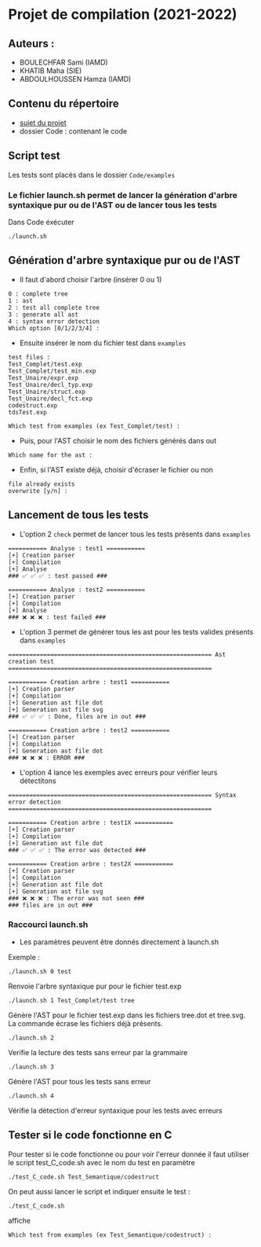 # Projet de compilation (2021-2022)

## Auteurs :
* BOULECHFAR Sami (IAMD)
* KHATIB Maha (SIE)
* ABDOULHOUSSEN Hamza (IAMD)


## Contenu du répertoire
* [sujet du projet](sujet-Projet-2021-22.pdf)
* dossier Code : contenant le code

## Script test
Les tests sont placés dans le dossier `Code/examples`

### Le fichier launch.sh permet de lancer la génération d'arbre syntaxique pur ou de l'AST ou de lancer tous les tests
Dans Code
éxécuter  
```
./launch.sh
```

## Génération d'arbre syntaxique pur ou de l'AST

* Il faut d'abord choisir l'arbre (insérer 0 ou 1)

```
0 : complete tree
1 : ast
2 : test all complete tree
3 : generate all ast
4 : syntax error detection
Which option [0/1/2/3/4] : 
```

* Ensuite insérer le nom du fichier test dans `examples`

```
test files :
Test_Complet/test.exp
Test_Complet/test_min.exp
Test_Unaire/expr.exp
Test_Unaire/decl_typ.exp
Test_Unaire/struct.exp
Test_Unaire/decl_fct.exp
codestruct.exp
tdsTest.exp

Which test from examples (ex Test_Complet/test) : 
```

* Puis, pour l'AST choisir le nom des fichiers générés dans out 

```
Which name for the ast :
```

* Enfin, si l'AST existe déjà, choisir d'écraser le fichier ou non
```
file already exists
overwrite [y/n] : 
```

## Lancement de tous les tests
* L'option 2 `check` permet de lancer tous les tests présents dans `examples`

```
=========== Analyse : test1 ===========
[+] Creation parser
[+] Compilation
[+] Analyse
### ✅ ✅ ✅ : test passed ###

=========== Analyse : test2 ===========
[+] Creation parser
[+] Compilation
[+] Analyse
### ❌ ❌ ❌ : test failed ###
```

* L'option 3 permet de générer tous les ast pour les tests valides présents dans `examples`

```
========================================================== Ast creation test ==========================================================

=========== Creation arbre : test1 ===========
[+] Creation parser
[+] Compilation
[+] Generation ast file dot
[+] Generation ast file svg
### ✅ ✅ ✅ : Done, files are in out ###

=========== Creation arbre : test2 ===========
[+] Creation parser
[+] Compilation
[+] Generation ast file dot
### ❌ ❌ ❌ : ERROR ###
```

* L'option 4 lance les exemples avec erreurs pour vérifier leurs détectitons

```
========================================================== Syntax error detection ==========================================================

=========== Creation arbre : test1X ===========
[+] Creation parser
[+] Compilation
[+] Generation ast file dot
### ✅ ✅ ✅ : The error was detected ###

=========== Creation arbre : test2X ===========
[+] Creation parser
[+] Compilation
[+] Generation ast file dot
[+] Generation ast file svg
### ❌ ❌ ❌ : The error was not seen ###
### files are in out ###
```

### Raccourci launch.sh
* Les paramètres peuvent être donnés directement à launch.sh

Exemple :  
```
./launch.sh 0 test
``` 

Renvoie l'arbre syntaxique pur pour le fichier test.exp

```
./launch.sh 1 Test_Complet/test tree
```

Génère l'AST pour le fichier test.exp dans les fichiers tree.dot et tree.svg.  
La commande écrase les fichiers déjà présents.

```
./launch.sh 2
```
Verifie la lecture des tests sans erreur par la grammaire

```
./launch.sh 3
```
Génère l'AST pour tous les tests sans erreur

```
./launch.sh 4
```
Vérifie la détection d'erreur syntaxique pour les tests avec erreurs

## Tester si le code fonctionne en C
Pour tester si le code fonctionne ou pour voir l'erreur donnée
il faut utiliser le script test_C_code.sh avec le nom du test en paramètre

```
./test_C_code.sh Test_Semantique/codestruct 
```

On peut aussi lancer le script et indiquer ensuite le test :

```
./test_C_code.sh 
```

affiche

```
Which test from examples (ex Test_Semantique/codestruct) : 
```
